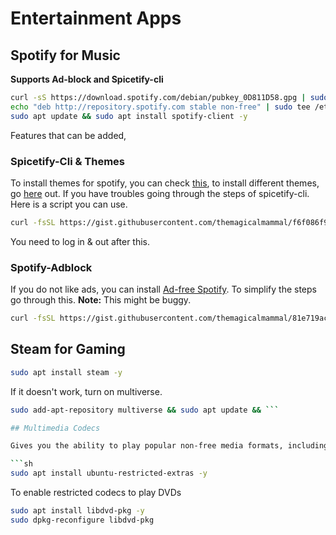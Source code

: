 # Entertainment Apps

## Spotify for Music

**Supports Ad-block and Spicetify-cli**

```sh
curl -sS https://download.spotify.com/debian/pubkey_0D811D58.gpg | sudo apt-key add -
echo "deb http://repository.spotify.com stable non-free" | sudo tee /etc/apt/sources.list.d/spotify.list
sudo apt update && sudo apt install spotify-client -y
```

Features that can be added,

### Spicetify-Cli & Themes

To install themes for spotify, you can check [this](https://github.com/khanhas/spicetify-cli), to install different themes, go [here](https://github.com/morpheusthewhite/spicetify-themes) out. If you have troubles going through the steps of spicetify-cli. Here is a script you can use.

```sh
curl -fsSL https://gist.githubusercontent.com/themagicalmammal/f6f086f9c701924371e1d334c60c8562/raw/6bf8f24e6211c8ea3ba3d028634e58f1af8b971f/spicetify.sh | bash
```

You need to log in & out after this.

### Spotify-Adblock

If you do not like ads, you can install [Ad-free Spotify](https://github.com/abba23/spotify-adblock-linux). To simplify the steps go through this.
**Note:** This might be buggy.

```sh
curl -fsSL https://gist.githubusercontent.com/themagicalmammal/81e719ac496790049ecfb745a26dfc9b/raw/f22b8b886307cb58618ccf85f89df3ee8d4dc59d/spotify_adblock.sh | sudo bash
```

## Steam for Gaming

```sh
sudo apt install steam -y
```

If it doesn't work, turn on multiverse.

```sh
sudo add-apt-repository multiverse && sudo apt update && ```

## Multimedia Codecs

Gives you the ability to play popular non-free media formats, including DVD, MP3, Quicktime and Windows Media.

```sh
sudo apt install ubuntu-restricted-extras -y
```

To enable restricted codecs to play DVDs

```sh
sudo apt install libdvd-pkg -y
sudo dpkg-reconfigure libdvd-pkg
```

